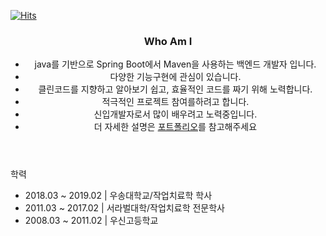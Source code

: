 [![Hits](https://hits.seeyoufarm.com/api/count/incr/badge.svg?url=https%3A%2F%2Fgithub.com%2FDHyeong%2Fhit-counter&count_bg=%2379C83D&title_bg=%23555555&icon=&icon_color=%23E7E7E7&title=hits&edge_flat=false)](https://hits.seeyoufarm.com)

<header>
        <h3>Who Am I</h3>
        <ul>
            <li>java를 기반으로 Spring Boot에서 Maven을 사용하는 백엔드 개발자 입니다.</li>
            <li>다양한 기능구현에 관심이 있습니다.</li>
            <li>클린코드를 지향하고 알아보기 쉽고, 효율적인 코드를 짜기 위해 노력합니다.</li>
            <li>적극적인 프로젝트 참여를하려고 합니다.</li>
            <li>신입개발자로서 많이 배우려고 노력중입니다.</li>
            <li>더 자세한 설명은 <a href="https://www.notion.so/e28a01bda1c14b528cd4ff047f8837f7?pvs=4">포트폴리오</a>를 참고해주세요</li>
        </ul>
</header>
<body>
   <label for="">학력</label>
    <ul>
        <li>2018.03 ~ 2019.02 | 우송대학교/작업치료학 학사</li>
        <li>2011.03 ~ 2017.02 | 서라벌대학/작업치료학 전문학사</li>
        <li>2008.03 ~ 2011.02 | 우신고등학교</li>
    </ul>

  
</body>

